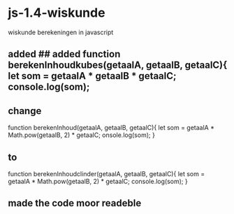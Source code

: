 # js-1.4-wiskunde
wiskunde berekeningen in javascript

## added <script>
    function berekenInhoud(getaalA, getaalB, getaalC){
        let som = getaalA * Math.pow(getaalB, 2) * getaalC;
        console.log(som);
    }
    let kubesinhout = berekenInhoud(10, 5 ,10);
    let cilinderinhout = berekenInhoud(Math.PI , 5, 10);
    function pytagoras(getaalA, getaalB){
        let som = Math.sqrt(Math.pow(getaalA, 2) + Math.pow(getaalB, 2));
        console.log(som);
    }
    let schuinezijde = pytagoras(3, 4);
    function gemmidelt(getaalA, getaalB, getaalC, getaalD, getaalE, getaalF, getaalG){
        let som = (getaalA + getaalB + getaalC + getaalD + getaalE + getaalF + getaalG) / 7;
        console.log(som)
    }
    let gemiddeltgetaal = gemmidelt(5,3,7,9,2,1,7 )
</script>
## added function berekenInhoudkubes(getaalA, getaalB, getaalC){
        let som = getaalA * getaalB * getaalC;
        console.log(som);

## change 
function berekenInhoud(getaalA, getaalB, getaalC){
        let som = getaalA * Math.pow(getaalB, 2) * getaalC;
        onsole.log(som);
    }
 ## to 
 function berekenInhoudclinder(getaalA, getaalB, getaalC){
        let som = getaalA * Math.pow(getaalB, 2) * getaalC;
        console.log(som);
    }

## made the code moor readeble